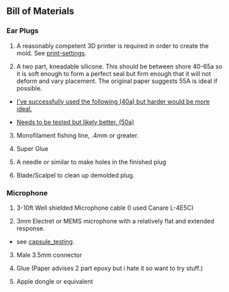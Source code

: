 ## Bill of Materials 

### Ear Plugs 

1. A reasonably competent 3D printer is required in order to create the mold. See [print-settings](https://github.com/HTangl/pirate-extensions-extended/blob/main/print-settings.md). 

2. A two part, kneadable silicone. This should be between shore 40-65a so it is soft enough to form a perfect seal but firm enough that it will not deform and vary placement. The original paper suggests 55A is ideal if possible.

* [I've successfully used the following (40a) but harder would be more ideal.](https://www.amazon.com/dp/B09TGKS4KY)

* [Needs to be tested but likely better. (50a)](https://micromark.com/products/micro-mark-rtv-silicone-mold-putty-50-hard)

3. Monofilament fishing line, .4mm or greater.

4. Super Glue

5. A needle or similar to make holes in the finished plug

6. Blade/Scalpel to clean up demolded plug. 
 
### Microphone

1. 3-10ft Well shielded Microphone cable (I used Canare L-4E5C)

2. 3mm Electret or MEMS microphone with a relatively flat and extended response. 

* see [capsule_testing](capsule_testing.md).

3. Male 3.5mm connector

4. Glue (Paper advises 2 part epoxy but i hate it so want to try stuff.) 

5. Apple dongle or equivalent
   
